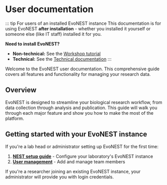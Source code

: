 # User documentation

::: tip For users of an installed EvoNEST instance
This documentation is for using EvoNEST **after installation** - whether you installed it yourself or someone else (like IT staff) installed it for you.

**Need to install EvoNEST?**
- **Non-technical:** See the [Workshop tutorial](/tutorial/)
- **Technical:** See the [Technical documentation](/developer-docs/installation)
:::

Welcome to the EvoNEST user documentation. This comprehensive guide covers all features and functionality for managing your research data.

## Overview

EvoNEST is designed to streamline your biological research workflow, from data collection through analysis and publication. This guide will walk you through each major feature and show you how to make the most of the platform.

## Getting started with your EvoNEST instance

If you're a lab head or administrator setting up EvoNEST for the first time:

1. **[NEST setup guide](/user-docs/nest-setup)** - Configure your laboratory's EvoNEST instance
2. **[User management](/user-docs/user-management)** - Add and manage team members

If you're a researcher joining an existing EvoNEST instance, your administrator will provide you with login credentials.